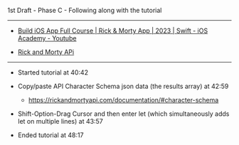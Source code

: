 1st Draft - Phase C - Following along with the tutorial

- - - -

* [Build iOS App Full Course | Rick & Morty App | 2023 | Swift - iOS Academy - Youtube](https://youtu.be/fTGA8cjbf5Y?si=v0uyfp1NcuOjlWBR)

* [Rick and Morty APi](https://rickandmortyapi.com/documentation)

- - - -

* Started tutorial at 40:42

* Copy/paste API Character Schema json data (the results array) at 42:59
  * https://rickandmortyapi.com/documentation/#character-schema

* Shift-Option-Drag Cursor and then enter let (which simultaneously adds let on multiple lines) at 43:57

* Ended tutorial at 48:17
